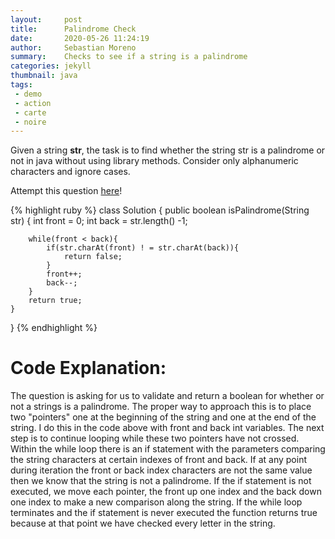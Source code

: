 ```yaml
---
layout:     post
title:      Palindrome Check
date:       2020-05-26 11:24:19
author:     Sebastian Moreno
summary:    Checks to see if a string is a palindrome
categories: jekyll
thumbnail: java
tags:
 - demo
 - action
 - carte
 - noire
---
```



Given a string __str__, the task is to find whether the string str is a palindrome or not in java without using library methods. Consider only alphanumeric characters and ignore cases.

Attempt this question [here][1]!



{% highlight ruby %}
class Solution {
    public boolean isPalindrome(String str) {
        int front = 0;
        int back = str.length() -1;

        while(front < back){
            if(str.charAt(front) ! = str.charAt(back)){
                return false;
            }
            front++;
            back--;
        }
        return true;
    }
}
{% endhighlight %}

# Code Explanation:
The question is asking for us to validate and return a boolean for whether or not a strings is a palindrome. The proper way to approach this is to place two "pointers" one at the beginning of the string and one at the end of the string. I do this in the code above with front and back int variables. The next step is to continue looping while these two pointers have not crossed. Within the while loop there is an if statement with the parameters comparing the string characters at certain indexes of front and back. If at any point during iteration the front or back index characters are not the same value then we know that the string is not a palindrome. If the if statement is not executed, we move each pointer, the front up one index and the back down one index to make a new comparison along the string. If the while loop terminates and the if statement is never executed the function returns true because at that point we have checked every letter in the string.


[1]: https://leetcode.com/problems/valid-palindrome/
